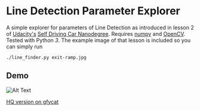 # Line Detection Parameter Explorer

A simple explorer for parameters of Line Detection as introduced in lesson 2
of [Udacity's](https://www.udacity.com/) [Self Driving Car
Nanodegree](https://www.udacity.com/course/self-driving-car-engineer-nanodegree--nd013).
Requires [numpy](http://www.numpy.org/) and [OpenCV](http://opencv.org/).
Tested with Python _3_.
The example image of that lesson is included so you can simply run

    ./line_finder.py exit-ramp.jpg

## Demo

![Alt Text](https://thumbs.gfycat.com/CandidRemarkableAstarte-size_restricted.gif)

[HQ version on gfycat](https://gfycat.com/CandidRemarkableAstarte)
